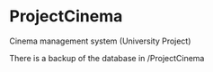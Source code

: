# ProjectCinema
Cinema management system (University Project)

There is a backup of the database in /ProjectCinema
